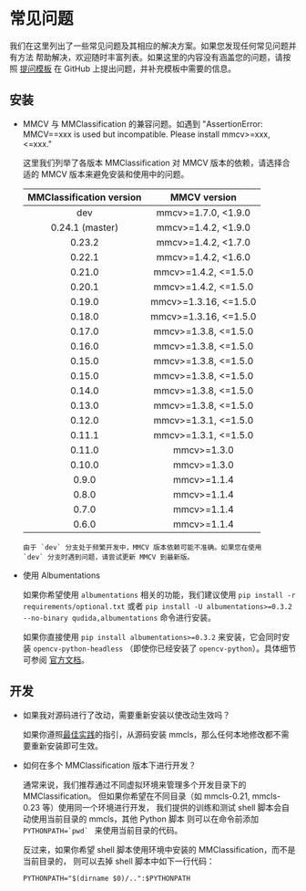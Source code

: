# 常见问题

我们在这里列出了一些常见问题及其相应的解决方案。如果您发现任何常见问题并有方法
帮助解决，欢迎随时丰富列表。如果这里的内容没有涵盖您的问题，请按照
[提问模板](https://github.com/open-mmlab/mmclassification/issues/new/choose)
在 GitHub 上提出问题，并补充模板中需要的信息。

## 安装

- MMCV 与 MMClassification 的兼容问题。如遇到
  "AssertionError: MMCV==xxx is used but incompatible. Please install mmcv>=xxx, \<=xxx."

  这里我们列举了各版本 MMClassification 对 MMCV 版本的依赖，请选择合适的 MMCV
  版本来避免安装和使用中的问题。

  | MMClassification version |      MMCV version      |
  | :----------------------: | :--------------------: |
  |           dev            |  mmcv>=1.7.0, \<1.9.0  |
  |     0.24.1 (master)      |  mmcv>=1.4.2, \<1.9.0  |
  |          0.23.2          |  mmcv>=1.4.2, \<1.7.0  |
  |          0.22.1          |  mmcv>=1.4.2, \<1.6.0  |
  |          0.21.0          | mmcv>=1.4.2, \<=1.5.0  |
  |          0.20.1          | mmcv>=1.4.2, \<=1.5.0  |
  |          0.19.0          | mmcv>=1.3.16, \<=1.5.0 |
  |          0.18.0          | mmcv>=1.3.16, \<=1.5.0 |
  |          0.17.0          | mmcv>=1.3.8, \<=1.5.0  |
  |          0.16.0          | mmcv>=1.3.8, \<=1.5.0  |
  |          0.15.0          | mmcv>=1.3.8, \<=1.5.0  |
  |          0.15.0          | mmcv>=1.3.8, \<=1.5.0  |
  |          0.14.0          | mmcv>=1.3.8, \<=1.5.0  |
  |          0.13.0          | mmcv>=1.3.8, \<=1.5.0  |
  |          0.12.0          | mmcv>=1.3.1, \<=1.5.0  |
  |          0.11.1          | mmcv>=1.3.1, \<=1.5.0  |
  |          0.11.0          |      mmcv>=1.3.0       |
  |          0.10.0          |      mmcv>=1.3.0       |
  |          0.9.0           |      mmcv>=1.1.4       |
  |          0.8.0           |      mmcv>=1.1.4       |
  |          0.7.0           |      mmcv>=1.1.4       |
  |          0.6.0           |      mmcv>=1.1.4       |

  ```{note}
  由于 `dev` 分支处于频繁开发中，MMCV 版本依赖可能不准确。如果您在使用
  `dev` 分支时遇到问题，请尝试更新 MMCV 到最新版。
  ```

- 使用 Albumentations

  如果你希望使用 `albumentations` 相关的功能，我们建议使用 `pip install -r requirements/optional.txt` 或者
  `pip install -U albumentations>=0.3.2 --no-binary qudida,albumentations` 命令进行安装。

  如果你直接使用 `pip install albumentations>=0.3.2` 来安装，它会同时安装 `opencv-python-headless`
  （即使你已经安装了 `opencv-python`）。具体细节可参阅
  [官方文档](https://albumentations.ai/docs/getting_started/installation/#note-on-opencv-dependencies)。

## 开发

- 如果我对源码进行了改动，需要重新安装以使改动生效吗？

  如果你遵照[最佳实践](install.md)的指引，从源码安装 mmcls，那么任何本地修改都不需要重新安装即可生效。

- 如何在多个 MMClassification 版本下进行开发？

  通常来说，我们推荐通过不同虚拟环境来管理多个开发目录下的 MMClassification。
  但如果你希望在不同目录（如 mmcls-0.21, mmcls-0.23 等）使用同一个环境进行开发，
  我们提供的训练和测试 shell 脚本会自动使用当前目录的 mmcls，其他 Python 脚本
  则可以在命令前添加 `` PYTHONPATH=`pwd`  `` 来使用当前目录的代码。

  反过来，如果你希望 shell 脚本使用环境中安装的 MMClassification，而不是当前目录的，
  则可以去掉 shell 脚本中如下一行代码：

  ```shell
  PYTHONPATH="$(dirname $0)/..":$PYTHONPATH
  ```
